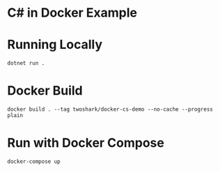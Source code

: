 # C# in Docker Example

# Running Locally

```
dotnet run .
```

# Docker Build

```
docker build . --tag twoshark/docker-cs-demo --no-cache --progress plain
```

# Run with Docker Compose
```
docker-compose up
```